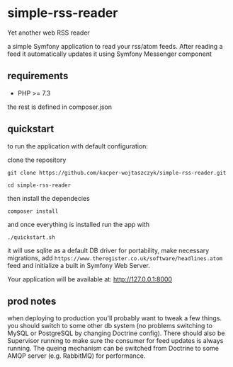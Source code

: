 # simple-rss-reader

Yet another web RSS reader

a simple Symfony application to read your rss/atom feeds. After reading a feed it automatically
updates it using Symfony Messenger component

## requirements

- PHP >= 7.3

the rest is defined in composer.json

## quickstart

to run the application with default configuration:

clone the repository
````
git clone https://github.com/kacper-wojtaszczyk/simple-rss-reader.git
````
````
cd simple-rss-reader
````
then install the dependecies
````
composer install
````
and once everything is installed run the app with
````
./quickstart.sh
````

it will use sqlite as a default DB driver for portability, make necessary migrations,
add `https://www.theregister.co.uk/software/headlines.atom` feed and initialize a built in Symfony Web Server.

Your application will be available at: http://127.0.0.1:8000

## prod notes
when deploying to production you'll probably want to tweak a few things. you should switch to some other db system
(no problems switching to MySQL or PostgreSQL by changing Doctrine config). There should also be Supervisor running
to make sure the consumer for feed updates is always running. The queing mechanism can be switched from Doctrine
to some AMQP server (e.g. RabbitMQ) for performance.

